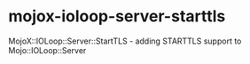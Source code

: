 mojox-ioloop-server-starttls
============================

MojoX::IOLoop::Server::StartTLS - adding STARTTLS support to Mojo::IOLoop::Server
